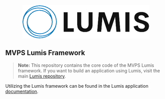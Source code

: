 <p align="center">
	<img src="https://raw.githubusercontent.com/mivaprofsrvcs/mvps-lumis-framework/67e61c2b05c7041b9cec996ed26abe754e5a8315/extra/logo.png" width="398">
</p>

## MVPS Lumis Framework

> **Note:** This repository contains the core code of the MVPS Lumis framework. If you want to build an application using Lumis, visit the main [Lumis repository](https://bitbucket.mivamerchant.net/projects/PSIR/repos/mvps-lumis/browse).

Utilizing the Lumis framework can be found in the Lumis application <a href="#" target="_blank">documentation</a>.

